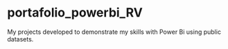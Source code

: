 # portafolio_powerbi_RV
My projects developed to demonstrate my skills with Power Bi using public datasets.
